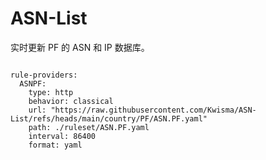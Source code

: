 
# ASN-List

实时更新 PF 的 ASN 和 IP 数据库。

<pre><code class="language-javascript">
rule-providers:
  ASNPF:
    type: http
    behavior: classical
    url: "https://raw.githubusercontent.com/Kwisma/ASN-List/refs/heads/main/country/PF/ASN.PF.yaml"
    path: ./ruleset/ASN.PF.yaml
    interval: 86400
    format: yaml
</code></pre>